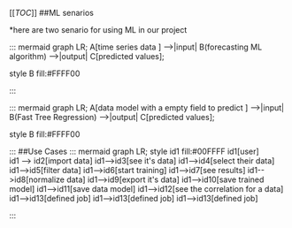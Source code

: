 

[[_TOC_]]
##ML senarios

*here are two senario for using ML in our project

::: mermaid
 graph LR;
 A[time series data ] -->|input| B(forecasting ML algorithm) -->|output| C[predicted values];
 
style B fill:#FFFF00


:::

::: mermaid
 graph LR;
 A[data model with a empty field to predict ] -->|input| B(Fast Tree Regression) -->|output| C[predicted values];

style B fill:#FFFF00


:::
##Use Cases
::: mermaid
graph LR;
style id1 fill:#00FFFF
    id1[user]  
id1 --> id2[import data]
id1-->id3[see it's data]
id1-->id4[select their data]
id1-->id5[filter data]
id1-->id6[start training]
id1-->id7[see results]
id1-->id8[normalize data]
id1-->id9[export it's data]
id1-->id10[save trained model]
id1-->id11[save data model]
id1-->id12[see the correlation for a data]
id1-->id13[defined job]
id1-->id13[defined job]
id1-->id13[defined job]

:::

